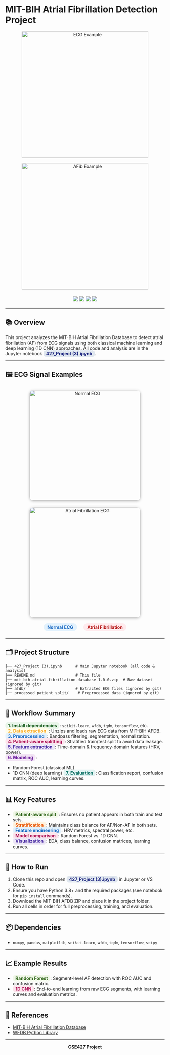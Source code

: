 # MIT-BIH Atrial Fibrillation Detection Project

<div align="center">
  <img src="https://upload.wikimedia.org/wikipedia/commons/2/2e/Electrocardiogram.png" alt="ECG Example" width="400"/>
  <br><br>
  <img src="https://raw.githubusercontent.com/mitdbg/ecg-figures/main/afib_example.png" alt="AFib Example" width="400"/>
</div>

<div align="center" style="margin: 20px 0;">
  <img src="https://img.shields.io/badge/Notebook-.ipynb-blue?style=for-the-badge&logo=jupyter"/>
  <img src="https://img.shields.io/badge/Deep%20Learning-1D%20CNN-orange?style=for-the-badge&logo=tensorflow"/>
  <img src="https://img.shields.io/badge/ML-Random%20Forest-green?style=for-the-badge&logo=scikit-learn"/>
  <img src="https://img.shields.io/badge/Data-MIT--BIH%20AFDB-purple?style=for-the-badge&logo=databricks"/>
</div>

---

## 📚 Overview
This project analyzes the MIT-BIH Atrial Fibrillation Database to detect atrial fibrillation (AF) from ECG signals using both classical machine learning and deep learning (1D CNN) approaches. All code and analysis are in the Jupyter notebook <span style="background:#e0e7ef; color:#1a237e; padding:2px 8px; border-radius:8px; font-weight:bold;">427_Project (3).ipynb</span>.

---

## 🖼️ ECG Signal Examples
<div align="center">
  <img src="https://upload.wikimedia.org/wikipedia/commons/2/2e/Electrocardiogram.png" alt="Normal ECG" width="350" style="margin:10px; border-radius:12px; box-shadow:0 2px 8px #bdbdbd;"/>
  <img src="https://raw.githubusercontent.com/mitdbg/ecg-figures/main/afib_example.png" alt="Atrial Fibrillation ECG" width="350" style="margin:10px; border-radius:12px; box-shadow:0 2px 8px #bdbdbd;"/>
  <br>
  <span style="display:inline-block; background:#e3f2fd; color:#1565c0; padding:4px 12px; border-radius:16px; font-weight:bold; margin:8px;">Normal ECG</span>
  <span style="display:inline-block; background:#ffebee; color:#b71c1c; padding:4px 12px; border-radius:16px; font-weight:bold; margin:8px;">Atrial Fibrillation</span>
</div>

---

## 🗂️ Project Structure
```
├── 427_Project (3).ipynb      # Main Jupyter notebook (all code & analysis)
├── README.md                  # This file
├── mit-bih-atrial-fibrillation-database-1.0.0.zip  # Raw dataset (ignored by git)
├── afdb/                      # Extracted ECG files (ignored by git)
├── processed_patient_split/    # Preprocessed data (ignored by git)
```

---

## 🚀 Workflow Summary
<span style="background:#e8f5e9; color:#1b5e20; padding:2px 8px; border-radius:8px; font-weight:bold;">1. Install dependencies</span>: `scikit-learn`, `wfdb`, `tqdm`, `tensorflow`, etc.<br>
<span style="background:#fffde7; color:#f9a825; padding:2px 8px; border-radius:8px; font-weight:bold;">2. Data extraction</span>: Unzips and loads raw ECG data from MIT-BIH AFDB.<br>
<span style="background:#e3f2fd; color:#1565c0; padding:2px 8px; border-radius:8px; font-weight:bold;">3. Preprocessing</span>: Bandpass filtering, segmentation, normalization.<br>
<span style="background:#fce4ec; color:#ad1457; padding:2px 8px; border-radius:8px; font-weight:bold;">4. Patient-aware splitting</span>: Stratified train/test split to avoid data leakage.<br>
<span style="background:#ede7f6; color:#4527a0; padding:2px 8px; border-radius:8px; font-weight:bold;">5. Feature extraction</span>: Time-domain & frequency-domain features (HRV, power).<br>
<span style="background:#f3e5f5; color:#6a1b9a; padding:2px 8px; border-radius:8px; font-weight:bold;">6. Modeling</span>:
   - Random Forest (classical ML)
   - 1D CNN (deep learning)
<span style="background:#e0f2f1; color:#00695c; padding:2px 8px; border-radius:8px; font-weight:bold;">7. Evaluation</span>: Classification report, confusion matrix, ROC AUC, learning curves.

---

## 📊 Key Features
- <span style="background:#f1f8e9; color:#33691e; padding:2px 8px; border-radius:8px; font-weight:bold;">Patient-aware split</span>: Ensures no patient appears in both train and test sets.
- <span style="background:#fff3e0; color:#e65100; padding:2px 8px; border-radius:8px; font-weight:bold;">Stratification</span>: Maintains class balance for AF/Non-AF in both sets.
- <span style="background:#e3f2fd; color:#1565c0; padding:2px 8px; border-radius:8px; font-weight:bold;">Feature engineering</span>: HRV metrics, spectral power, etc.
- <span style="background:#fce4ec; color:#ad1457; padding:2px 8px; border-radius:8px; font-weight:bold;">Model comparison</span>: Random Forest vs. 1D CNN.
- <span style="background:#ede7f6; color:#4527a0; padding:2px 8px; border-radius:8px; font-weight:bold;">Visualization</span>: EDA, class balance, confusion matrices, learning curves.

---

## 📝 How to Run
1. Clone this repo and open <span style="background:#e0e7ef; color:#1a237e; padding:2px 8px; border-radius:8px; font-weight:bold;">427_Project (3).ipynb</span> in Jupyter or VS Code.
2. Ensure you have Python 3.8+ and the required packages (see notebook for `pip install` commands).
3. Download the MIT-BIH AFDB ZIP and place it in the project folder.
4. Run all cells in order for full preprocessing, training, and evaluation.

---

## 📦 Dependencies
- `numpy`, `pandas`, `matplotlib`, `scikit-learn`, `wfdb`, `tqdm`, `tensorflow`, `scipy`

---

## 📈 Example Results
- <span style="background:#f1f8e9; color:#33691e; padding:2px 8px; border-radius:8px; font-weight:bold;">Random Forest</span>: Segment-level AF detection with ROC AUC and confusion matrix.
- <span style="background:#fce4ec; color:#ad1457; padding:2px 8px; border-radius:8px; font-weight:bold;">1D CNN</span>: End-to-end learning from raw ECG segments, with learning curves and evaluation metrics.

---

## 📄 References
- [MIT-BIH Atrial Fibrillation Database](https://physionet.org/content/afdb/1.0.0/)
- [WFDB Python Library](https://github.com/MIT-LCP/wfdb-python)

---

<div align="center">
  <b>CSE427 Project</b>
</div>
